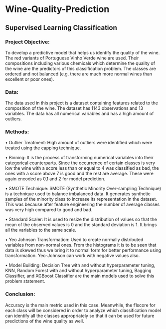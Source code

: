 # Wine-Quality-Prediction

## Supervised Learning Classification


### Project Objective:
To develop a predictive model that helps us identify the quality of the wine. The red variants of Portuguese Vinho Verde wine are used. Their compositions including various chemicals which determine the quality of the wine are the predictors of this classification problem. The classes are ordered and not balanced (e.g. there are much more normal wines than excellent or poor ones).


### Data:
The data used in this project is a dataset containing features related to the composition of the wine. The dataset has 1143 observations and 13 variables. The data has all numerical variables and has a high amount of outliers.


### Methods:
• Outlier Treatment: High amount of outliers were identified which were treated using the capping technique.

• Binning: It is the process of transforming numerical variables into their categorical counterparts. Since the occurrence of certain classes is very low the wine with a score less than or equal to 4 was classified as bad, the ones with a score above 7 is good and the rest are average. These were again encoded as 0,1 and 2 for model prediction.

• SMOTE Technique: SMOTE (Synthetic Minority Over-sampling Technique) is a technique used to balance imbalanced data. It generates synthetic samples of the minority class to increase its representation in the dataset. This was because after feature engineering the number of average classes was very high compared to good and bad.

• Standard Scaler: It is used to resize the distribution of values so that the mean of the observed values is 0 and the standard deviation is 1. It brings all the variables to the same scale. 

• Yeo Johnson Transformation:  Used to create normally distributed variables from non-normal ones. From the histograms it is to be seen that data is skewed thus we bring it to normal form for better performance using transformation. Yeo-Johnson can work with negative values also.

• Model Building: Decision Tree with and without hyperparameter tuning, KNN, Random Forest with and without hyperparameter tuning, Bagging Classifier, and XGBoost Classifier are the main models used to solve this problem statement. 

### Conclusion:
Accuracy is the main metric used in this case. Meanwhile, the f1score for each class will be considered in order to analyze which classification model can identify all the classes appropriately so that it can be used for future predictions of the wine quality as well. 
